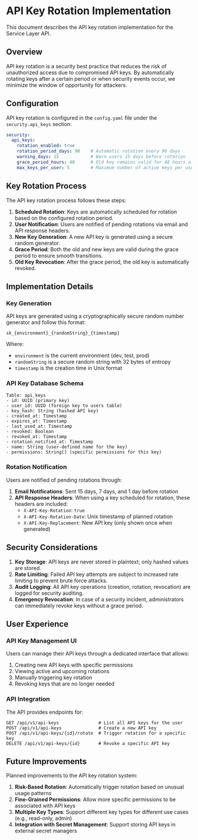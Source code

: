 # API Key Rotation Implementation

This document describes the API key rotation implementation for the Service Layer API.

## Overview

API key rotation is a security best practice that reduces the risk of unauthorized access due to compromised API keys. By automatically rotating keys after a certain period or when security events occur, we minimize the window of opportunity for attackers.

## Configuration

API key rotation is configured in the `config.yaml` file under the `security.api_keys` section:

```yaml
security:
  api_keys:
    rotation_enabled: true
    rotation_period_days: 90    # Automatic rotation every 90 days
    warning_days: 15            # Warn users 15 days before rotation
    grace_period_hours: 48      # Old key remains valid for 48 hours after rotation
    max_keys_per_user: 5        # Maximum number of active keys per user
```

## Key Rotation Process

The API key rotation process follows these steps:

1. **Scheduled Rotation**: Keys are automatically scheduled for rotation based on the configured rotation period.
2. **User Notification**: Users are notified of pending rotations via email and API response headers.
3. **New Key Generation**: A new API key is generated using a secure random generator.
4. **Grace Period**: Both the old and new keys are valid during the grace period to ensure smooth transitions.
5. **Old Key Revocation**: After the grace period, the old key is automatically revoked.

## Implementation Details

### Key Generation

API keys are generated using a cryptographically secure random number generator and follow this format:

```
sk_{environment}_{randomString}_{timestamp}
```

Where:
- `environment` is the current environment (dev, test, prod)
- `randomString` is a secure random string with 32 bytes of entropy
- `timestamp` is the creation time in Unix format

### API Key Database Schema

```
Table: api_keys
- id: UUID (primary key)
- user_id: UUID (foreign key to users table)
- key_hash: String (hashed API key)
- created_at: Timestamp
- expires_at: Timestamp
- last_used_at: Timestamp
- revoked: Boolean
- revoked_at: Timestamp
- rotation_notified_at: Timestamp
- name: String (user-defined name for the key)
- permissions: String[] (specific permissions for this key)
```

### Rotation Notification

Users are notified of pending rotations through:

1. **Email Notifications**: Sent 15 days, 7 days, and 1 day before rotation
2. **API Response Headers**: When using a key scheduled for rotation, these headers are included:
   - `X-API-Key-Rotation`: `true`
   - `X-API-Key-Rotation-Date`: Unix timestamp of planned rotation
   - `X-API-Key-Replacement`: New API key (only shown once when generated)

## Security Considerations

1. **Key Storage**: API keys are never stored in plaintext; only hashed values are stored.
2. **Rate Limiting**: Failed API key attempts are subject to increased rate limiting to prevent brute force attacks.
3. **Audit Logging**: All API key operations (creation, rotation, revocation) are logged for security auditing.
4. **Emergency Revocation**: In case of a security incident, administrators can immediately revoke keys without a grace period.

## User Experience

### API Key Management UI

Users can manage their API keys through a dedicated interface that allows:

1. Creating new API keys with specific permissions
2. Viewing active and upcoming rotations
3. Manually triggering key rotation
4. Revoking keys that are no longer needed

### API Integration

The API provides endpoints for:

```
GET /api/v1/api-keys               # List all API keys for the user
POST /api/v1/api-keys              # Create a new API key
POST /api/v1/api-keys/{id}/rotate  # Trigger rotation for a specific key
DELETE /api/v1/api-keys/{id}       # Revoke a specific API key
```

## Future Improvements

Planned improvements to the API key rotation system:

1. **Risk-Based Rotation**: Automatically trigger rotation based on unusual usage patterns
2. **Fine-Grained Permissions**: Allow more specific permissions to be associated with API keys
3. **Multiple Key Types**: Support different key types for different use cases (e.g., read-only, admin)
4. **Integration with Secret Management**: Support storing API keys in external secret managers